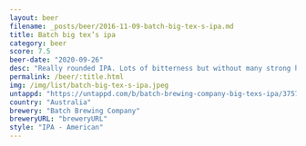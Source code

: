 ```yaml
---
layout: beer
filename: _posts/beer/2016-11-09-batch-big-tex-s-ipa.md
title: Batch big tex’s ipa
category: beer
score: 7.5
beer-date: "2020-09-26"
desc: "Really rounded IPA. Lots of bitterness but without many strong hop flavours"
permalink: /beer/:title.html
img: /img/list/batch-big-tex-s-ipa.jpeg
untappd: "https://untappd.com/b/batch-brewing-company-big-texs-ipa/3757200"
country: "Australia"
brewery: "Batch Brewing Company"
breweryURL: "breweryURL"
style: "IPA - American"
---
```


